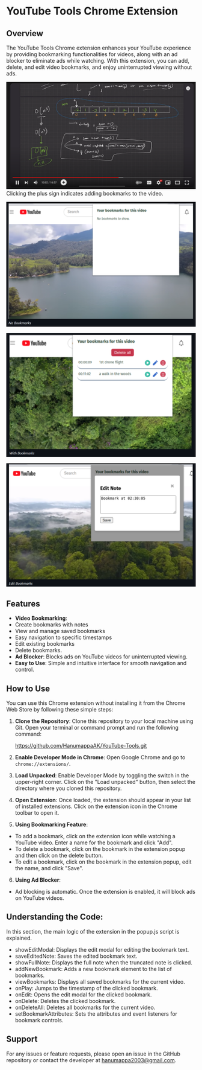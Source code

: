 # YouTube Tools Chrome Extension

## Overview
The YouTube Tools Chrome extension enhances your YouTube experience by providing bookmarking functionalities for videos, along with an ad blocker to eliminate ads while watching. With this extension, you can add, delete, and edit video bookmarks, and enjoy uninterrupted viewing without ads.

![Extension Screenshot](screenshot1.png "Extension Screenshot")
 Clicking the plus sign indicates adding bookmarks to the video.

![Extension Screenshot](screenshot2.png "Extension Screenshot")

![Extension Screenshot](screenshot3.png "Extension Screenshot")

![Extension Screenshot](screenshot4.png "Extension Screenshot")

## Features
- **Video Bookmarking**:
- Create bookmarks with notes
- View and manage saved bookmarks
- Easy navigation to specific timestamps
- Edit existing bookmarks
- Delete bookmarks.
- **Ad Blocker**: Blocks ads on YouTube videos for uninterrupted viewing.
- **Easy to Use**: Simple and intuitive interface for smooth navigation and control.

## How to Use
You can use this Chrome extension without installing it from the Chrome Web Store by following these simple steps:

1. **Clone the Repository**: 
   Clone this repository to your local machine using Git. Open your terminal or command prompt and run the following command:
   
   https://github.com/HanumappaAK/YouTube-Tools.git

2. **Enable Developer Mode in Chrome**:
Open Google Chrome and go to `chrome://extensions/`.

3. **Load Unpacked**:
Enable Developer Mode by toggling the switch in the upper-right corner.
Click on the "Load unpacked" button, then select the directory where you cloned this repository.

4. **Open Extension**:
Once loaded, the extension should appear in your list of installed extensions. Click on the extension icon in the Chrome toolbar to open it.

5. **Using Bookmarking Feature**:
- To add a bookmark, click on the extension icon while watching a YouTube video. Enter a name for the bookmark and click "Add".
- To delete a bookmark, click on the bookmark in the extension popup and then click on the delete button.
- To edit a bookmark, click on the bookmark in the extension popup, edit the name, and click "Save".

6. **Using Ad Blocker**:
- Ad blocking is automatic. Once the extension is enabled, it will block ads on YouTube videos.

## Understanding the Code:
In this section, the main logic of the extension in the popup.js script is explained.

  - showEditModal: Displays the edit modal for editing the bookmark text.
  - saveEditedNote: Saves the edited bookmark text.
  - showFullNote: Displays the full note when the truncated note is clicked.
  - addNewBookmark: Adds a new bookmark element to the list of bookmarks.
  - viewBookmarks: Displays all saved bookmarks for the current video.
  - onPlay: Jumps to the timestamp of the clicked bookmark.
  - onEdit: Opens the edit modal for the clicked bookmark.
  - onDelete: Deletes the clicked bookmark.
  - onDeleteAll: Deletes all bookmarks for the current video.
  - setBookmarkAttributes: Sets the attributes and event listeners for bookmark controls.

## Support
For any issues or feature requests, please open an issue in the GitHub repository or contact the developer at hanumappa2003@gmail.com.
